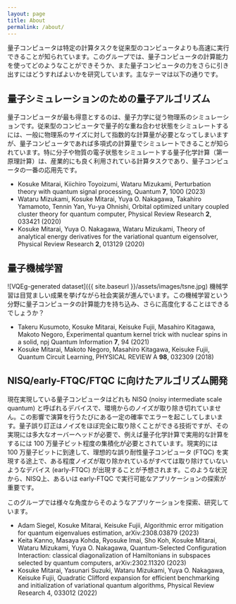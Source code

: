 ```yaml
---
layout: page
title: About
permalink: /about/
---
```


量子コンピュータは特定の計算タスクを従来型のコンピュータよりも高速に実行できることが知られています。このグループでは、量子コンピュータの計算能力を使ってどのようなことができそうか、また量子コンピュータの力をさらに引き出すにはどうすればよいかを研究しています。主なテーマは以下の通りです。

## 量子シミュレーションのための量子アルゴリズム

量子コンピュータが最も得意とするのは、量子力学に従う物理系のシミュレーションです。従来型のコンピュータで量子的な重ね合わせ状態をシミュレートするには、一般に物理系のサイズに対して指数的な計算量が必要となってしまいますが、量子コンピュータであれば多項式の計算量でシミュレートできることが知られています。特に分子や物質の電子状態をシミュレートする量子化学計算（第一原理計算）は、産業的にも良く利用されている計算タスクであり、量子コンピュータの一番の応用先です。

- Kosuke Mitarai, Kiichiro Toyoizumi, Wataru Mizukami, Perturbation theory with quantum signal processing, Quantum **7**, 1000 (2023)
- Wataru Mizukami, Kosuke Mitarai, Yuya O. Nakagawa, Takahiro Yamamoto, Tennin Yan, Yu-ya Ohnishi, Orbital optimized unitary coupled cluster theory for quantum computer, Physical Review Research **2**, 033421 (2020)
- Kosuke Mitarai, Yuya O. Nakagawa, Wataru Mizukami, Theory of analytical energy derivatives for the variational quantum eigensolver, Physical Review Research **2**, 013129 (2020)

## 量子機械学習
![VQEg-generated dataset]({{ site.baseurl }}/assets/images/tsne.jpg)
機械学習は目覚ましい成果を挙げながら社会実装が進んでいます。この機械学習という分野に量子コンピュータの計算能力を持ち込み、さらに高度化することはできるでしょうか？

- Takeru Kusumoto, Kosuke Mitarai, Keisuke Fujii, Masahiro Kitagawa, Makoto Negoro, Experimental quantum kernel trick with nuclear spins in a solid, npj Quantum Information **7**, 94 (2021)
- Kosuke Mitarai, Makoto Negoro, Masahiro Kitagawa, Keisuke Fujii, Quantum Circuit Learning, PHYSICAL REVIEW A **98**, 032309 (2018)

## NISQ/early-FTQC/FTQC に向けたアルゴリズム開発

現在実現している量子コンピュータはどれも NISQ (noisy intermediate scale quantum) と呼ばれるデバイスで、環境からのノイズが取り除き切れていません。この影響で演算を行うたびにある一定の確率でエラーを起こしてしまいます。量子誤り訂正はノイズをほぼ完全に取り除くことができる技術ですが、その実現には多大なオーバーヘッドが必要で、例えば量子化学計算で実用的な計算をするには 100 万量子ビット程度の集積化が必要とされています。現実的には 100 万量子ビットに到達して、理想的な誤り耐性量子コンピュータ (FTQC) を実現する途上で、ある程度ノイズが取り除かれているがすべては取り除けていないようなデバイス (early-FTQC) が出現することが予想されます。このような状況から、NISQ上、あるいは early-FTQC で実行可能なアプリケーションの探索が重要です。

このグループでは様々な角度からそのようなアプリケーションを探索、研究しています。
- Adam Siegel, Kosuke Mitarai, Keisuke Fujii, Algorithmic error mitigation for quantum eigenvalues estimation, arXiv:2308.03879 (2023)
- Keita Kanno, Masaya Kohda, Ryosuke Imai, Sho Koh, Kosuke Mitarai, Wataru Mizukami, Yuya O. Nakagawa, Quantum-Selected Configuration Interaction: classical diagonalization of Hamiltonians in subspaces selected by quantum computers, arXiv:2302.11320 (2023)
- Kosuke Mitarai, Yasunari Suzuki, Wataru Mizukami, Yuya O. Nakagawa, Keisuke Fujii, Quadratic Clifford expansion for efficient benchmarking and initialization of variational quantum algorithms, Physical Review Research 4, 033012 (2022)

